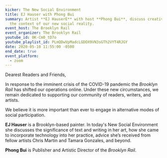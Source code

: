 ```yaml
---
kicker: The New Social Environment
title: EJ Hauser with Phong Bui
summary: Artist **EJ HauserE** with host **Phong Bui**, discuss creative life in
  the context of our new social reality.
event_host: The Brooklyn Rail
event_organizer: The Brooklyn Rail
youtube_id: 0K-Cm0_tD7o
youtube_playlist_id: PLmQDwVpMadcLGDOX9VN3sGTh2VYT4RJGY
date: 2020-05-10 11:55:00 -0500
end_date: true
event_platform:
  - zoom
---
```

Dearest Readers and Friends,

In response to the imminent crisis of the COVID-19 pandemic the _Brooklyn Rail_ has shifted our operations online. Under these new circumstances, we remain dedicated to supporting our community of readers, writers, and artists.

We believe it is more important than ever to engage in alternative modes of social participation.

**EJ Hauser** is a Brooklyn-based painter. In today's New Social Environment she discusses the significance of text and writing in her art, how she came to incorporate technology into her practice, advice she’s received from fellow artists Chris Martin and Tamara Gonzales, and beyond.

**Phong Bui** is Publisher and Artistic Director of the _Brooklyn Rail_.